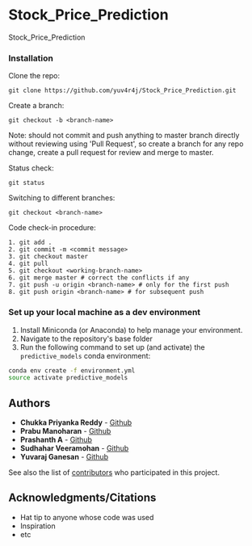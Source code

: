 # Stock_Price_Prediction
Stock_Price_Prediction

### Installation

Clone the repo:

```
git clone https://github.com/yuv4r4j/Stock_Price_Prediction.git
```

Create a branch:
```
git checkout -b <branch-name>
```

 Note: should not commit and push anything to master branch directly without reviewing using 'Pull Request', so create a branch for any repo change, create a pull request for review and merge to master.

Status check:
```
git status
```

Switching to different branches:
```
git checkout <branch-name>
```

Code check-in procedure:
```
1. git add .
2. git commit -m <commit message>
3. git checkout master
4. git pull
5. git checkout <working-branch-name>
6. git merge master # correct the conflicts if any
7. git push -u origin <branch-name> # only for the first push
8. git push origin <branch-name> # for subsequent push
```

### Set up your local machine as a dev environment

1. Install Miniconda (or Anaconda) to help manage your environment.
1. Navigate to the repository's base folder
1. Run the following command to set up (and activate) the `predictive_models` conda environment:

```bash
conda env create -f environment.yml
source activate predictive_models
```

## Authors

* **Chukka Priyanka Reddy** -  [Github](https://github.com/Pri0408)
* **Prabu Manoharan** -  [Github](https://github.com/prabumanohar)
* **Prashanth A** -  [Github](https://github.com/prash2912)
* **Sudhahar Veeramohan** -  [Github](https://github.com/SVAnalytics)
* **Yuvaraj Ganesan** - [Github](https://github.com/yuv4r4j)

See also the list of [contributors](https://github.com/yuv4r4j/Stock_Price_Prediction/graphs/contributors) who participated in this project.

## Acknowledgments/Citations

* Hat tip to anyone whose code was used
* Inspiration
* etc
